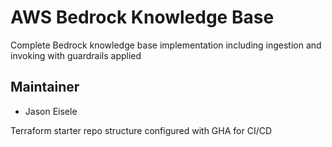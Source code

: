 # AWS Bedrock Knowledge Base
Complete Bedrock knowledge base implementation including ingestion and invoking with guardrails applied

## Maintainer
- Jason Eisele

Terraform starter repo structure configured with GHA for CI/CD
